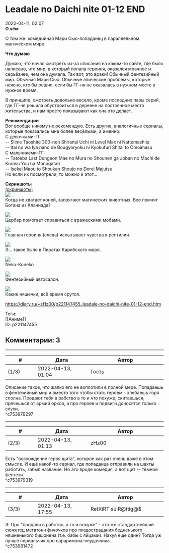 Leadale no Daichi nite 01-12 END
================================

  
2022-04-11, 02:07  
  **О чём**    
   
 О том же: комедийная Мэри Сью-попаданец в параллельном магическом мире.   
   
  **Что думаю**    
   
 Думаю, что начал смотреть из-за описания на каком-то сайте, где было написано, что мир, в который попала героиня, оказался мрачнее и серьёзнее, чем она думала. Так вот, это враки! Обычный фентезийный мир. Обычная Мэри Сью. Обычные эпические проблемы, которые неясно, кто бы решил, если бы ГГ-ня не оказалась в нужном месте в нужное время.   
   
 В принципе, смотреть довольно весело, кроме последних пары серий, где ГГ-ня решила обустроиться в деревне на постоянное место жительства, и нам просто показывают как она это делает.   
   
  **Рекомендации**    
 Вот вообще никому не рекомендую. Есть другие, аналогичные сериалы, которые показались мне более весёлыми, а именно:   
 С девочками-ГГ:   
 -- Slime Taoshite 300-nen Shiranai Uchi ni Level Max ni Nattemashita   
 -- Itai no wa Iya nano de Bougyoryoku ni Kyokufuri Shitai to Omoimasu   
 С мальчиками-ГГ:   
 -- Tatoeba Last Dungeon Mae no Mura no Shounen ga Joban no Machi de Kurasu You na Monogatari   
 -- Isekai Maou to Shoukan Shoujo no Dorei Majutsu   
 Но если их посмотрели, то можно и этот...   
   
   
  **Скриншоты**    
  [(скриншоты)](https://zHz00.diary.ru/p221147455.htm?index=1#linkmore221147455m1)       
  [![](https://i.yapx.ru/Ro4ijl.png)](https://yapx.ru/v/Ro4ij)    
 Когда не хватает коней, запрягают магических животных. Все помнят Ботана из Кланнада?   
   
  [![](https://i.yapx.ru/Ro4ikl.png)](https://yapx.ru/v/Ro4ik)    
 Цербер помогает справиться с вражескими мобами.   
   
  [![](https://i.yapx.ru/Ro4inl.png)](https://yapx.ru/v/Ro4in)    
 Главная героиня (слева) испытывает чувства к рептилии.   
   
  [![](https://i.yapx.ru/Ro4iol.png)](https://yapx.ru/v/Ro4io)    
 Э... такое было в Пиратах Карибского моря.   
   
  [![](https://i.yapx.ru/Ro4irl.png)](https://yapx.ru/v/Ro4ir)    
 Neko-Koneko   
   
  [![](https://i.yapx.ru/Ro4iul.png)](https://yapx.ru/v/Ro4iu)    
 Фентезийный автосалон.   
   
  [![](https://i.yapx.ru/Ro4ivl.png)](https://yapx.ru/v/Ro4iv)    
 Какие няшечки, всё время срутся.   
   
      
  
<https://diary.ru/~zHz00/p221147455_leadale-no-daichi-nite-01-12-end.htm>  
  
Теги:  
[[Аниме]]  
ID: p221147455  


Комментарии: 3
--------------

  


---



|         #         |              Дата              |                     Автор                     |           ID           |
| --- | --- | --- | --- |
| (1/3) | 2022-04-13, 01:04 | Гость | c753979297 |

  
 Описание такое, что жалко его не воплотили в полной мере. Попадаешь в фентезийный мир и вместо того чтобы стать героем - хлебаешь горя сполна. Продают тебя в рабство а то и что похуже, скитаешься, прячешься от армий орков, а про героев и подвиги доносятся только слухи.   
 ^c753979297

---



|         #         |              Дата              |                     Автор                     |           ID           |
| --- | --- | --- | --- |
| (2/3) | 2022-04-13, 01:13 | zHz00 | c753979319 |

  
 Есть "восхождение героя щита", которое как раз очень даже в этом смысле. И ещё какой-то сериал, где попаданца отправили на шахты работать, забыл название. Но это вроде комедия, а вот щит -- тёмное фентези.   
 ^c753979319

---



|         #         |              Дата              |                     Автор                     |           ID           |
| --- | --- | --- | --- |
| (3/3) | 2022-04-13, 17:55 | RetXiRT suiR@ttig@$ | c753981472 |

  
 Э. Про "продали в рабство, а то и похуже" - это же стандартнейший сюжетец мегатонн фичочков про пиздострадания бедненького няшненького бишонена (т.е. бабы с яйцами). Нахуя ещё один? Тогда уж лучше сериальчик про сараримэна-неудачника.   
 ^c753981472